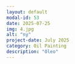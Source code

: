 ```yaml
---
layout: default
modal-id: 53
date: 2025-07-25
img: 4.jpg
alt: "ny"
project-date: July 2025
category: Oil Painting
description: "Oleo"
---
```

